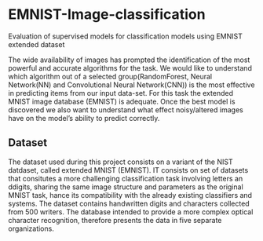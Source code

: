 # EMNIST-Image-classification
Evaluation of supervised models for classification models using EMNIST extended dataset

The wide availability
of images has prompted the identification of the
most powerful and accurate algorithms for the task. We
would like to understand which algorithm out of a selected
group(RandomForest, Neural Network(NN) and Convolutional
Neural Network(CNN)) is the most effective in predicting
items from our input data-set. For this task the
extended MNIST image database (EMNIST) is adequate.
Once the best model is discovered we also want to understand
what effect noisy/altered images have on the model’s
ability to predict correctly.


## Dataset
The dataset used during this project consists on a variant
of the NIST datdaset, called extended MNIST (EMNIST).
IT consists on set of datasets that consitutes a more challenging
classification task involving letters an ddigits, sharing
the same image structure and parameters as the original
MNIST task, hance its compatibility with the already existing
classifiers and systems. The dataset contains handwritten
digits and characters collected from 500 writers. The
database intended to provide a more complex optical character
recognition, therefore presents the data in five separate
organizations.

